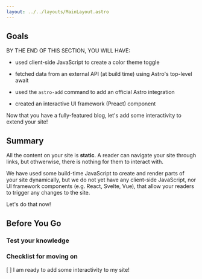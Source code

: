 ```yaml
---
layout: ../../layouts/MainLayout.astro
---
```


## Goals

BY THE END OF THIS SECTION, YOU WILL HAVE:

- used client-side JavaScript to create a color theme toggle

- fetched data from an external API (at build time) using Astro's top-level await

- used the `astro-add` command to add an official Astro integration

- created an interactive UI framework (Preact) component

Now that you have a fully-featured blog, let's add some interactivity to extend your site!

## Summary

All the content on your site is **static**. A reader can navigate your site through links, but othwerwise, there is nothing for them to interact with.

We have used some build-time JavaScript to create and render parts of your site dynamically, but we do not yet have any client-side JavaScript, nor UI framework components (e.g. React, Svelte, Vue), that allow your readers to trigger any changes to the site.

Let's do that now!

## Before You Go

### Test your knowledge




### Checklist for moving on
[ ] I am ready to add some interactivity to my site!
